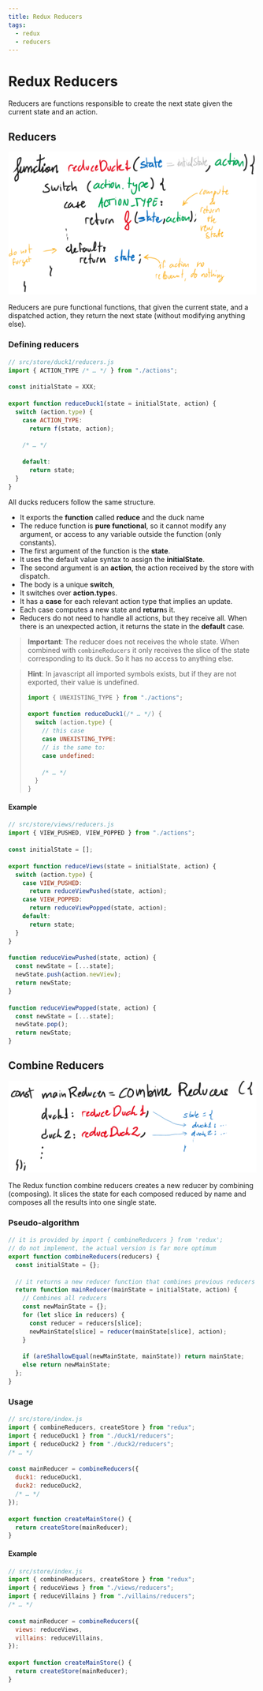 ```yaml
---
title: Redux Reducers
tags:
  - redux
  - reducers
---
```


# Redux Reducers

Reducers are functions responsible to create the next state given the current
state and an action.

## Reducers

![Redux Reducer](/images/redux/redux-reducer.png)

Reducers are pure functional functions, that given the current state, and a
dispatched action, they return the next state (without modifying anything else).

### Defining reducers

```javascript
// src/store/duck1/reducers.js
import { ACTION_TYPE /* … */ } from "./actions";

const initialState = XXX;

export function reduceDuck1(state = initialState, action) {
  switch (action.type) {
    case ACTION_TYPE:
      return f(state, action);

    /* … */

    default:
      return state;
  }
}
```

All ducks reducers follow the same structure.

- It exports the **function** called **reduce** and the duck name
- The reduce function is **pure functional**, so it cannot modify any argument,
  or access to any variable outside the function (only constants).
- The first argument of the function is the **state**.
- It uses the default value syntax to assign the **initialState**.
- The second argument is an **action**, the action received by the store with
  dispatch.
- The body is a unique **switch**,
- It switches over **action.type**s.
- It has a **case** for each relevant action type that implies an update.
- Each case computes a new state and **return**s it.
- Reducers do not need to handle all actions, but they receive all. When there
  is an unexpected action, it returns the state in the **default** case.

> **Important**: The reducer does not receives the whole state. When combined
> with `combineReducers` it only receives the slice of the state corresponding
> to its duck. So it has no access to anything else.

> **Hint**: In javascript all imported symbols exists, but if they are not
> exported, their value is undefined.
>
> ```javascript
> import { UNEXISTING_TYPE } from "./actions";
>
> export function reduceDuck1(/* … */) {
>   switch (action.type) {
>     // this case
>     case UNEXISTING_TYPE:
>     // is the same to:
>     case undefined:
>
>     /* … */
>   }
> }
> ```

#### Example

```javascript
// src/store/views/reducers.js
import { VIEW_PUSHED, VIEW_POPPED } from "./actions";

const initialState = [];

export function reduceViews(state = initialState, action) {
  switch (action.type) {
    case VIEW_PUSHED:
      return reduceViewPushed(state, action);
    case VIEW_POPPED:
      return reduceViewPopped(state, action);
    default:
      return state;
  }
}

function reduceViewPushed(state, action) {
  const newState = [...state];
  newState.push(action.newView);
  return newState;
}

function reduceViewPopped(state, action) {
  const newState = [...state];
  newState.pop();
  return newState;
}
```

## Combine Reducers

![combineReducers](/images/redux/combine-reducers.png)

The Redux function combine reducers creates a new reducer by combining
(composing). It slices the state for each composed reduced by name and composes
all the results into one single state.

### Pseudo-algorithm

```javascript
// it is provided by import { combineReducers } from 'redux';
// do not implement, the actual version is far more optimum
export function combineReducers(reducers) {
  const initialState = {};

  // it returns a new reducer function that combines previous reducers
  return function mainReducer(mainState = initialState, action) {
    // Combines all reducers
    const newMainState = {};
    for (let slice in reducers) {
      const reducer = reducers[slice];
      newMainState[slice] = reducer(mainState[slice], action);
    }

    if (areShallowEqual(newMainState, mainState)) return mainState;
    else return newMainState;
  };
}
```

### Usage

```javascript
// src/store/index.js
import { combineReducers, createStore } from "redux";
import { reduceDuck1 } from "./duck1/reducers";
import { reduceDuck2 } from "./duck2/reducers";
/* … */

const mainReducer = combineReducers({
  duck1: reduceDuck1,
  duck2: reduceDuck2,
  /* … */
});

export function createMainStore() {
  return createStore(mainReducer);
}
```

#### Example

```javascript
// src/store/index.js
import { combineReducers, createStore } from "redux";
import { reduceViews } from "./views/reducers";
import { reduceVillains } from "./villains/reducers";
/* … */

const mainReducer = combineReducers({
  views: reduceViews,
  villains: reduceVillains,
});

export function createMainStore() {
  return createStore(mainReducer);
}
```